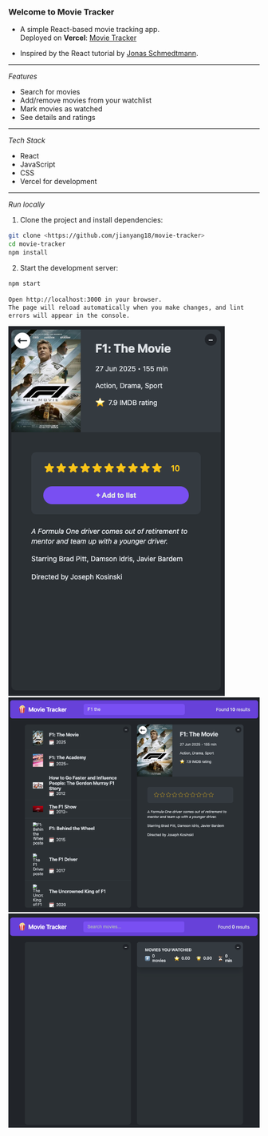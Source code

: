 ### Welcome to Movie Tracker

- A simple React-based movie tracking app.  
  Deployed on **Vercel**: [Movie Tracker](https://movie-tracker-mauve.vercel.app/)

- Inspired by the React tutorial by [Jonas Schmedtmann](https://www.udemy.com/course/the-ultimate-react-course/).

---

_Features_

- Search for movies
- Add/remove movies from your watchlist
- Mark movies as watched
- See details and ratings

---

_Tech Stack_

- React
- JavaScript
- CSS
- Vercel for development

---

_Run locally_

1. Clone the project and install dependencies:

```bash
git clone <https://github.com/jianyang18/movie-tracker>
cd movie-tracker
npm install
```

2. Start the development server:

```
npm start

Open http://localhost:3000 in your browser.
The page will reload automatically when you make changes, and lint errors will appear in the console.
```

![Movie detail page](image-2.png)
![Result page](image-1.png)
![Initial page](image.png)
